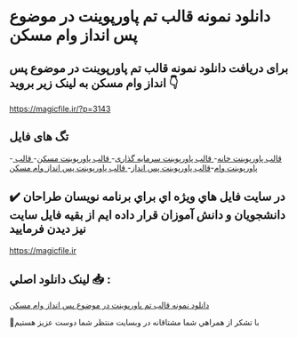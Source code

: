 # دانلود نمونه قالب تم پاورپوینت در موضوع پس انداز وام مسکن

## برای دریافت دانلود نمونه قالب تم پاورپوینت در موضوع پس انداز وام مسکن به لینک زیر بروید 👇

https://magicfile.ir/?p=3143

## تگ های فایل

-[ قالب پاورپوینت خانه](https://magicfile.ir/product/%d9%82%d8%a7%d9%84%d8%a8-%d8%aa%d9%85-%d9%be%d8%a7%d9%88%d8%b1%d9%be%d9%88%db%8c%d9%86%d8%aa-%d8%af%d8%b1-%d9%85%d9%88%d8%b6%d9%88%d8%b9-%d9%be%d8%b3-%d8%a7%d9%86%d8%af%d8%a7%d8%b2-%d9%88%d8%a7%d9%85-%d9%85%d8%b3%da%a9%d9%86/)-[ قالب پاورپوینت سرمایه گذاری](https://magicfile.ir/product/%d9%82%d8%a7%d9%84%d8%a8-%d8%aa%d9%85-%d9%be%d8%a7%d9%88%d8%b1%d9%be%d9%88%db%8c%d9%86%d8%aa-%d8%af%d8%b1-%d9%85%d9%88%d8%b6%d9%88%d8%b9-%d9%be%d8%b3-%d8%a7%d9%86%d8%af%d8%a7%d8%b2-%d9%88%d8%a7%d9%85-%d9%85%d8%b3%da%a9%d9%86/)-[ قالب پاورپوینت مسکن](https://magicfile.ir/product/%d9%82%d8%a7%d9%84%d8%a8-%d8%aa%d9%85-%d9%be%d8%a7%d9%88%d8%b1%d9%be%d9%88%db%8c%d9%86%d8%aa-%d8%af%d8%b1-%d9%85%d9%88%d8%b6%d9%88%d8%b9-%d9%be%d8%b3-%d8%a7%d9%86%d8%af%d8%a7%d8%b2-%d9%88%d8%a7%d9%85-%d9%85%d8%b3%da%a9%d9%86/)-[ قالب پاورپوینت وام](https://magicfile.ir/product/%d9%82%d8%a7%d9%84%d8%a8-%d8%aa%d9%85-%d9%be%d8%a7%d9%88%d8%b1%d9%be%d9%88%db%8c%d9%86%d8%aa-%d8%af%d8%b1-%d9%85%d9%88%d8%b6%d9%88%d8%b9-%d9%be%d8%b3-%d8%a7%d9%86%d8%af%d8%a7%d8%b2-%d9%88%d8%a7%d9%85-%d9%85%d8%b3%da%a9%d9%86/)-[قالب پاورپوینت پس انداز](https://magicfile.ir/product/%d9%82%d8%a7%d9%84%d8%a8-%d8%aa%d9%85-%d9%be%d8%a7%d9%88%d8%b1%d9%be%d9%88%db%8c%d9%86%d8%aa-%d8%af%d8%b1-%d9%85%d9%88%d8%b6%d9%88%d8%b9-%d9%be%d8%b3-%d8%a7%d9%86%d8%af%d8%a7%d8%b2-%d9%88%d8%a7%d9%85-%d9%85%d8%b3%da%a9%d9%86/)-[ قالب پاورپوینت پس انداز وام مسکن](https://magicfile.ir/product/%d9%82%d8%a7%d9%84%d8%a8-%d8%aa%d9%85-%d9%be%d8%a7%d9%88%d8%b1%d9%be%d9%88%db%8c%d9%86%d8%aa-%d8%af%d8%b1-%d9%85%d9%88%d8%b6%d9%88%d8%b9-%d9%be%d8%b3-%d8%a7%d9%86%d8%af%d8%a7%d8%b2-%d9%88%d8%a7%d9%85-%d9%85%d8%b3%da%a9%d9%86/)

## ✔️ در سايت فايل هاي ويژه اي براي برنامه نويسان طراحان دانشجويان و دانش آموزان قرار داده ايم از بقيه فايل سايت نيز ديدن فرماييد

https://magicfile.ir


## لينک دانلود اصلي 📥 :

[دانلود نمونه قالب تم پاورپوینت در موضوع پس انداز وام مسکن](https://magicfile.ir/product/%d9%82%d8%a7%d9%84%d8%a8-%d8%aa%d9%85-%d9%be%d8%a7%d9%88%d8%b1%d9%be%d9%88%db%8c%d9%86%d8%aa-%d8%af%d8%b1-%d9%85%d9%88%d8%b6%d9%88%d8%b9-%d9%be%d8%b3-%d8%a7%d9%86%d8%af%d8%a7%d8%b2-%d9%88%d8%a7%d9%85-%d9%85%d8%b3%da%a9%d9%86/) 


🙏با تشکر از همراهي شما مشتاقانه در وبسایت منتظر شما دوست عزیز هستیم

